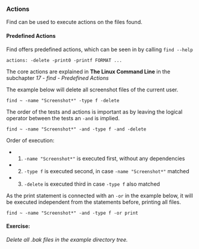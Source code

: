 ### Actions

Find can be used to execute actions on the files found. 

#### Predefined Actions

Find offers predefined actions, which can be seen in by calling `find --help`

~~~~
actions: -delete -print0 -printf FORMAT ...
~~~~

The core actions are explained in **The Linux Command Line** in the subchapter *17 - find - Predefined Actions*

The example below will delete all screenshot files of the current user.

~~~~
find ~ -name "Screenshot*" -type f -delete
~~~~
The order of the tests and actions is important as by leaving the logical operator between the tests an `-and` is implied. 

~~~~
find ~ -name "Screenshot*" -and -type f -and -delete
~~~~
Order of execution:
- 1. `-name "Screenshot*"` is executed first, without any dependencies
- 2. `-type f` is executed second, in case `-name "Screenshot*"` matched
- 3. `-delete` is executed third in case `-type f` also matched

As the print statement is connected with an `-or` in the example below, it will be executed independent from the statements before, printing all files.

~~~~
find ~ -name "Screenshot*" -and -type f -or print
~~~~

#### Exercise:
*Delete all .bak files in the example directory tree.*

